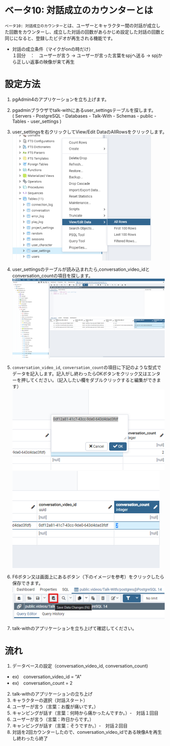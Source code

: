 # ベータ10: 対話成立のカウンターとは
`ベータ10: 対話成立のカウンター`とは、ユーザーとキャラクター間の対話が成立した回数をカウンターし、成立した対話の回数があらかじめ設定した対話の回数と同じになると、登録したビデオが再生される機能です。    
* 対話の成立条件（マイクがonの時だけ）    
１回分　：　ユーザーが言う → ユーザーが言った言葉をspjへ送る → spjから正しい返事の映像が来て再生
<!-- 簡単な説明 -->
<!-- １回分　：　ユーザーが言う → キャラクターが話す（正しい映像の場合） -->

# 設定方法

1. pgAdmin4のアプリケーションを立ち上げます。
2. pgadminブラウザでtalk-withにあるuser_settingsテーブルを探します。   
   ( Servers - PostgreSQL - Databases - Talk-With - Schemas - public - Tables - user_settings )
3. user_settingsを右クリックしてView/Edit DataのAllRowsをクリックします。　　
   ![対話成立カウンター画面1](./images/pg/pgadmin/open_the_user_settings_table.png)
4. user_settingsのテーブルが読み込まれたら,conversation_video_idとconversation_countの項目を探します。
   ![対話成立カウンター画面2](./images/pg/functional_description_Img/conversation/user_settings_list.png)
5. `conversation_video_id`, `conversation_count`の項目に下記のような型式でデータを記入します。記入がし終わったらOKボタンをクリック又はエンターを押してください。（記入したい欄をダブルクリックすると編集ができます）   
   ![対話成立カウンター画面3](./images/pg/functional_description_Img/conversation/conversation_video_id.png)
   ![対話成立カウンター画面4](./images/pg/functional_description_Img/conversation/conversation_count.png)
6. F6ボタン又は画面上にあるボタン（下のイメージを参考）をクリックしたら保存できます。　　　
  ![対話成立カウンター画面5](./images/pg/pgadmin/save_data(F6).png)    

7. talk-withのアプリケーションを立ち上げて確認してください。

# 流れ
1. データベースの設定（conversation_video_id, conversation_count)
  * ex)　conversation_video_id = "A"   
  * ex)　conversation_count = 2
2. talk-withのアプリケーションの立ち上げ
3. キャラクターの選択（対話スタート）
4. ユーザーが言う（言葉：お腹が痛いです。）
5. キャンピングが話す（言葉：何時から痛かったんですか。）-　対話１回目
6. ユーザーが言う（言葉：昨日からです。）
7. キャンピングが話す（言葉：そうですか。）-　対話２回目
8. 対話を2回カウンターしたので、conversation_video_idである映像Aを再生し終わったら終了
